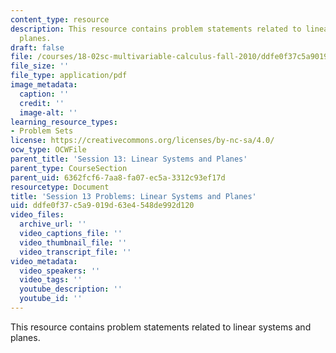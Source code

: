 ```yaml
---
content_type: resource
description: This resource contains problem statements related to linear systems and
  planes.
draft: false
file: /courses/18-02sc-multivariable-calculus-fall-2010/ddfe0f37c5a9019d63e4548de992d120_MIT18_02SC_pb_15_quest.pdf
file_size: ''
file_type: application/pdf
image_metadata:
  caption: ''
  credit: ''
  image-alt: ''
learning_resource_types:
- Problem Sets
license: https://creativecommons.org/licenses/by-nc-sa/4.0/
ocw_type: OCWFile
parent_title: 'Session 13: Linear Systems and Planes'
parent_type: CourseSection
parent_uid: 6362fcf6-7aa8-fa07-ec5a-3312c93ef17d
resourcetype: Document
title: 'Session 13 Problems: Linear Systems and Planes'
uid: ddfe0f37-c5a9-019d-63e4-548de992d120
video_files:
  archive_url: ''
  video_captions_file: ''
  video_thumbnail_file: ''
  video_transcript_file: ''
video_metadata:
  video_speakers: ''
  video_tags: ''
  youtube_description: ''
  youtube_id: ''
---
```

This resource contains problem statements related to linear systems and planes.